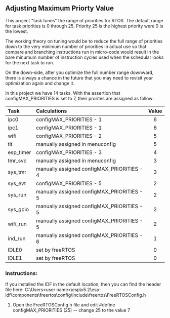 ## Adjusting Maximum Priorty Value

This project "task tunes" the range of priorities for RTOS.  The default range for task priorities is 0 through 25.  Priority 25 is the highest priority were 0 is the lowest.

The working theory on tuning would be to reduce the full range of priorities down to the very minimum number of priorities in actual use so that compare and branching instructions run in micro-code would result in the bare minumum number of instruction cycles used when the schedular looks for the next task to run.

On the down-side, after you optimize the full number range downward, there is always a chance in the future that you may need to revisit your optimization again and change it.

In this project we have 14 tasks.  With the assertion that configMAX_PRIORITIES is set to 7, their prorites are assigned as follow:

| Task      | Calculations                               | Value |
| :-------- | :----------------------------------------- | :---: |
| ipc0      | configMAX_PRIORITIES - 1                   |   6   |
| ipc1      | configMAX_PRIORITIES - 1                   |   6   |
| wifi      | configMAX_PRIORITIES - 2                   |   5   |
| tit       | manually assigned in menuconfig            |   5   |
| esp_timer | configMAX_PRIORITIES - 3                   |   4   |
| tmr_svc   | manually assigned in menuconfig            |   3   |
| sys_tmr   | manually assigned configMAX_PRIORITIES - 4 |   3   |
| sys_evt   | configMAX_PRIORITIES - 5                   |   2   |
| sys_run   | manually assigned configMAX_PRIORITIES - 5 |   2   |
| sys_gpio  | manually assigned configMAX_PRIORITIES - 5 |   2   |
| wifi_run  | manually assigned configMAX_PRIORITIES - 5 |   2   |
| ind_run   | manually assigned configMAX_PRIORITIES - 6 |   1   |
| IDLE0     | set by freeRTOS                            |   0   |
| IDLE1     | set by freeRTOS                            |   0   |

### Instructions:
If you installed the IDF in the default location, then you can find the header file here:
C:\Users\<user name>\esp\v5.2\esp-idf\components\freertos\config\include\freertos\FreeRTOSConfig.h

1) Open the FreeRTOSConfig.h file and edit     #define configMAX_PRIORITIES (25)    -- change 25 to the value 7